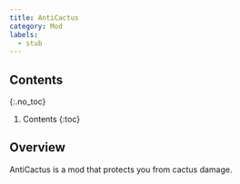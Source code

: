 ```yaml
---
title: AntiCactus
category: Mod
labels:
  - stub
---
```

## Contents
{:.no_toc}
1. Contents
{:toc}

## Overview
AntiCactus is a mod that protects you from cactus damage.
